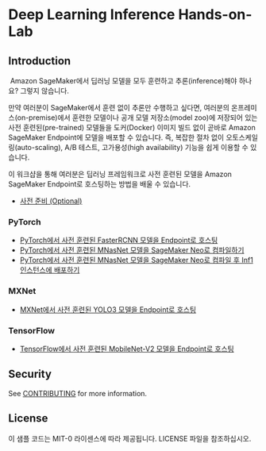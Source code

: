 # Deep Learning Inference Hands-on-Lab

## Introduction
​
Amazon SageMaker에서 딥러닝 모델을 모두 훈련하고 추론(inference)해야 하나요? 그렇지 않습니다.
<p>
만약 여러분이 SageMaker에서 훈련 없이 추론만 수행하고 싶다면, 여러분의 온프레미스(on-premise)에서 훈련한 모델이나 공개 모델 저장소(model zoo)에 저장되어 있는 사전 훈련된(pre-trained) 모델들을 도커(Docker) 이미지 빌드 없이 곧바로 Amazon SageMaker Endpoint에 모델을 배포할 수 있습니다. 즉, 복잡한
절차 없이 오토스케일링(auto-scaling), A/B 테스트, 고가용성(high availability) 기능을 쉽게 이용할 수 있습니다. 
<p>
이 워크샵을 통해 여러분은 딥러닝 프레임워크로 사전 훈련된 모델을 Amazon SageMaker Endpoint로 호스팅하는 방법을 배울 수 있습니다.

- [사전 준비 (Optional)](get_started.md)

### PyTorch
- [PyTorch에서 사전 훈련된 FasterRCNN 모델을 Endpoint로 호스팅](pytorch-serving-endpoint.ipynb)
- [PyTorch에서 사전 훈련된 MNasNet 모델을 SageMaker Neo로 컴파일하기](pytorch-serving-neo.ipynb)
- [PyTorch에서 사전 훈련된 MNasNet 모델을 SageMaker Neo로 컴파일 후 Inf1 인스턴스에 배포하기](pytorch-serving-neo-inf1.ipynb)

### MXNet
- [MXNet에서 사전 훈련된 YOLO3 모델을 Endpoint로 호스팅](mxnet-serving-endpoint.ipynb)

### TensorFlow
- [TensorFlow에서 사전 훈련된 MobileNet-V2 모델을 Endpoint로 호스팅](tensorflow-serving-endpoint.ipynb)


## Security

See [CONTRIBUTING](CONTRIBUTING.md#security-issue-notifications) for more information.

## License 

이 샘플 코드는 MIT-0 라이센스에 따라 제공됩니다. LICENSE 파일을 참조하십시오.